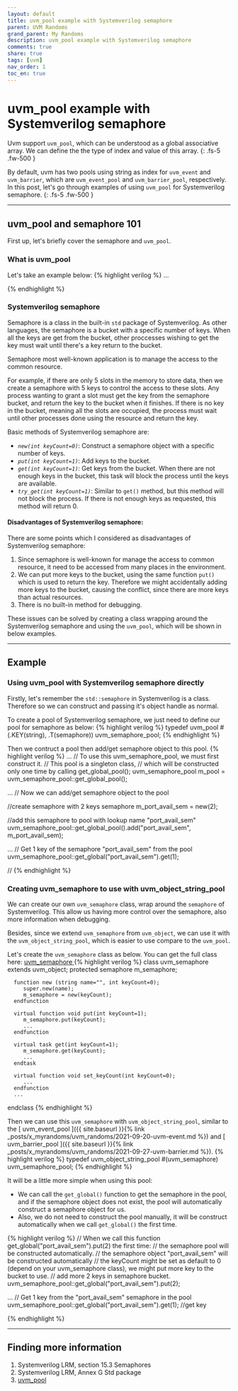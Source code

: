 ```yaml
---
layout: default
title: uvm_pool example with Systemverilog semaphore
parent: UVM Randoms
grand_parent: My Randoms
description: uvm_pool example with Systemverilog semaphore 
comments: true
share: true
tags: [uvm]
nav_order: 1
toc_en: true
---
```


# uvm_pool example with Systemverilog semaphore
Uvm support `uvm_pool`, which can be understood as a global associative array.
We can define the the type of index and value of this array.
{: .fs-5 .fw-500 }

By default, uvm has two pools using string as index for `uvm_event` and `uvm_barrier`, which are `uvm_event_pool` and `uvm_barrier_pool`, respectively.
In this post, let's go through examples of using `uvm_pool` for Systemverilog semaphore.
{: .fs-5 .fw-500 }

---
## uvm_pool and semaphore 101
First up, let's briefly cover the semaphore and `uvm_pool`.

### What is uvm_pool
Let's take an example below:
{% highlight verilog %}
...


{% endhighlight %}

### Systemverilog semaphore
Semaphore is a class in the built-in `std` package of Systemverilog.
As other languages, the semaphore is a bucket with a specific number of keys.
When all the keys are get from the bucket, other proccesses wishing to get the key must wait until there's a key return to the bucket.

Semaphore most well-known application is to manage the access to the common resource.

For example, if there are only 5 slots in the memory to store data, then we create a semaphore with 5 keys to control the access to these slots.
Any process wanting to grant a slot must get the key from the semaphore bucket, and return the key to the bucket when it finishes.
If there is no key in the bucket, meaning all the slots are occupied, 
the process must wait until other processes done using the resource and return the key.

Basic methods of Systemverilog semaphore are:
* *`new(int keyCount=0)`*: Construct a semaphore object with a specific number of keys.
* *`put(int keyCount=1)`*: Add keys to the bucket.
* *`get(int keyCount=1)`*: Get keys from the bucket. When there are not enough keys in the bucket,
this task will block the process until the keys are available.
* *`try_get(int keyCount=1)`*: Similar to `get()` method, but this method will not block the process.
If there is not enough keys as requested, this method will return 0.

#### Disadvantages of Systemverilog semaphore:
There are some points which I considered as disadvantages of Systemverilog semaphore:
1. Since semaphore is well-known for manage the access to common resource, it need to be accessed from many places in the environment.
1. We can put more keys to the bucket, using the same function `put()` which is used to return the key.
Therefore we might accidentally adding more keys to the bucket, causing the conflict, since there are more keys than actual resources.
1. There is no built-in method for debugging.

These issues can be solved by creating a class wrapping around the Systemverilog semaphore 
and using the `uvm_pool`, which will be shown in below examples.

---
## Example
### Using uvm_pool with Systemverilog semaphore directly
Firstly, let's remember the `std::semaphore` in Systemverilog is a class.
Therefore so we can construct and passing it's object handle as normal.

To create a pool of Systemverilog semaphore, we just need to define our pool for semaphore as below:
{% highlight verilog %}
   typedef uvm_pool #(.KEY(string), .T(semaphore)) uvm_semaphore_pool;
{% endhighlight %}

Then we contruct a pool then add/get semaphore object to this pool.
{% highlight verilog %}
   ...
   // To use this uvm_semaphore_pool, we must first construct it.
   // This pool is a singleton class, 
   // which will be constructed only one time by calling get_global_pool();
   uvm_semaphore_pool m_pool = uvm_semaphore_pool::get_global_pool();

   ...
   // Now we can add/get semaphore object to the pool

   //create semaphore with 2 keys
   semaphore m_port_avail_sem = new(2);

   //add this semaphore to pool with lookup name "port_avail_sem"
   uvm_semaphore_pool::get_global_pool().add("port_avail_sem", m_port_avail_sem);

   ...
   // Get 1 key of the semaphore "port_avail_sem" from the pool
   uvm_semaphore_pool::get_global("port_avail_sem").get(1);

   //
{% endhighlight %}


### Creating uvm_semaphore to use with uvm_object_string_pool
We can create our own `uvm_semaphore` class, wrap around the `semaphore` of Systemverilog.
This allow us having more control over the semaphore, also more information when debugging.

Besides, since we extend `uvm_semaphore` from `uvm_object`, 
we can use it with the `uvm_object_string_pool`, which is easier to use compare to the `uvm_pool`.

Let's create the `uvm_semaphore` class as below. You can get the full class here: [ uvm_semaphore ]( https://gist.github.com/dvtalk/692f45bba567aaeae98f61f63d867058 )
{% highlight verilog %}
   class uvm_semaphore extends uvm_object;
      protected semaphore m_semaphore;

      function new (string name="", int keyCount=0);
         super.new(name);
         m_semaphore = new(keyCount);
      endfunction

      virtual function void put(int keyCount=1);
         m_semaphore.put(keyCount);
         ...
      endfunction

      virtual task get(int keyCount=1);
         m_semaphore.get(keyCount);
         ...
      endtask
      
      virtual function void set_keyCount(int keyCount=0);
         ...
      endfunction
      ...
   endclass
{% endhighlight %}

Then we can use this `uvm_semaphore` with `uvm_object_string_pool`, similar to the [ uvm_event_pool ]({{ site.baseurl }}{% link _posts/x_myrandoms/uvm_randoms/2021-09-20-uvm-event.md %})
and [ uvm_barrier_pool ]({{ site.baseurl }}{% link _posts/x_myrandoms/uvm_randoms/2021-09-27-uvm-barrier.md %}).
{% highlight verilog %}
   typedef uvm_object_string_pool #(uvm_semaphore) uvm_semaphore_pool;
{% endhighlight %}

It will be a little more simple when using this pool:
* We can call the `get_global()` function to get the semaphore in the pool, 
and if the semaphore object does not exist, the pool will automatically construct a semaphore object for us.
* Also, we do not need to construct the pool manually, it will be construct automatically when we call `get_global()` the first time.

{% highlight verilog %}
   // When we call this function get_global("port_avail_sem").put(2) the first time:
   //    the semaphore pool will be constructed automatically. 
   //    the semaphore object "port_avail_sem" will be constructed automatically 
   //    the keyCount might be set as default to 0 (depend on your uvm_semaphore class), we might put more key to the bucket to use.
   //    add more 2 keys in semaphore bucket.
   uvm_semaphore_pool::get_global("port_avail_sem").put(2); 
   
   ...
   // Get 1 key from the "port_avail_sem" semaphore in the pool
   uvm_semaphore_pool::get_global("port_avail_sem").get(1); //get key
   
{% endhighlight %}

---
## Finding more information
1. Systemverilog LRM, section 15.3 Semaphores
1. Systemverilog LRM, Annex G Std package
1. [ uvm_pool ](https://verificationacademy.com/verification-methodology-reference/uvm/docs_1.2/html/files/base/uvm_pool-svh.html)


